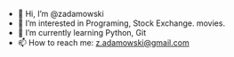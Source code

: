 - 👋 Hi, I’m @zadamowski
- 👀 I’m interested in Programing, Stock Exchange. movies.
- 🌱 I’m currently learning Python, Git
- 📫 How to reach me: z.adamowski@gmail.com

<!---
zadamowski/zadamowski is a ✨ special ✨ repository because its `README.md` (this file) appears on your GitHub profile.
You can click the Preview link to take a look at your changes.
--->
